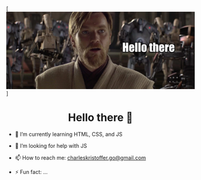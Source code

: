 [<img src="https://github.com/Chalesgo/Chalesgo/blob/main/kenobi%20hello%20there.png">]

<h1 align="center" > Hello there 👋</h1>

- 🌱 I’m currently learning HTML, CSS, and JS

- 🤔 I’m looking for help with JS

- 📫 How to reach me: charleskristoffer.go@gmail.com

- ⚡ Fun fact: ...
